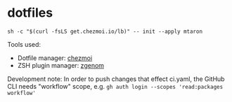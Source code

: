 # dotfiles

```
sh -c "$(curl -fsLS get.chezmoi.io/lb)" -- init --apply mtaron
```

Tools used:
- Dotfile manager: [chezmoi](https://www.chezmoi.io/)
- ZSH plugin manager: [zgenom](https://github.com/jandamm/zgenom)

Development note: In order to push changes that effect ci.yaml, the GitHub CLI needs "workflow" scope, e.g. `gh auth login --scopes 'read:packages workflow'`
